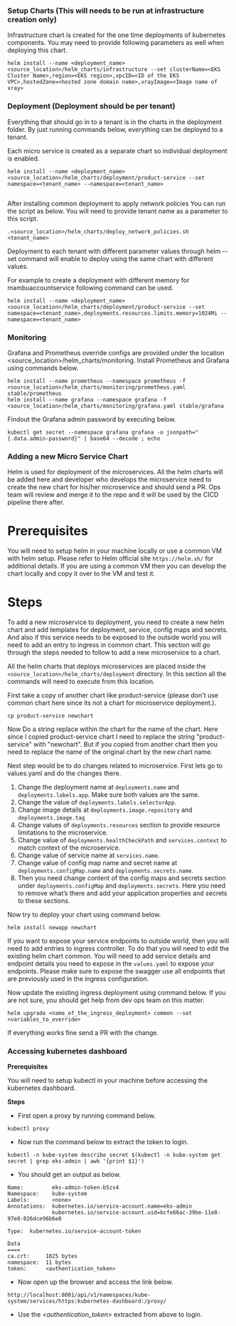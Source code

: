 ### Setup Charts (This will needs to be run at infrastructure creation only)
Infrastructure chart is created for the one time deployments of kubernetes components. You may need to provide following parameters as well when deploying this chart.

```
helm install --name <deployment_name> <source_location>/helm_charts/infrastructure --set clusterName=<EKS Cluster Name>,region=<EKS region>,vpcID=<ID of the EKS VPC>,hostedZone=<hosted zone domain name>,xrayImage=<Image name of xray>
```
### Deployment (Deployment should be per tenant)
Everything that should go in to a tenant is in the charts in the deployment folder. By just running commands below, everything can be deployed to a tenant.

Each micro service is created as a separate chart so individual deployment is enabled.

```
helm install --name <deployment_name> <source_location>/helm_charts/deployment/product-service --set namespace=<tenant_name> --namespace=<tenant_name>


```

After installing common deployment to apply network policies You can run the script as below. You will need to provide tenant name as a parameter to this script.
```
.<source_location>/helm_charts/deploy_network_policies.sh <tenant_name>
```

Deployment to each tenant with different parameter values through helm --set command will enable to deploy using the same chart with different values.

For example to create a deployment with different memory for mambuaccountservice following command can be used.
```
helm install --name <deployment_name> <source_location>/helm_charts/deployment/product-service --set namespace=<tenant_name>,deployments.resources.limits.memory=1024Mi --namespace=<tenant_name>
```
### Monitoring
Grafana and Prometheus override configs are provided under the location <source_location>/helm_charts/monitoring. Install Prometheus and Grafana using commands below.

```
helm install --name prometheus --namespace prometheus -f <source_location>/helm_charts/monitoring/prometheus.yaml stable/prometheus
helm install --name grafana --namespace grafana -f <source_location>/helm_charts/monitoring/grafana.yaml stable/grafana
```
Findout the Grafana admin password by executing below.
```
kubectl get secret --namespace grafana grafana -o jsonpath="{.data.admin-password}" | base64 --decode ; echo
```
### Adding a new Micro Service Chart

Helm is used for deployment of the microservices. All the helm charts will be added here and developer who develops the microservice need to create the new chart for his/her microservice and should send a PR. Ops team will review and merge it to the repo and it will be used by the CICD pipeline there after.

# Prerequisites
You will need to setup helm in your machine locally or use a common VM with helm setup. Please refer to Helm official site ```https://helm.sh/``` for additional details. If you are using a common VM then you can develop the chart locally and copy it over to the VM and test it.

# Steps
To add a new microservice to deployment, you need to create a new helm chart and add templates for deployment, service, config maps and secrets. And also if this service needs to be exposed to the outside world you will need to add an entry to ingress in common chart. This section will go through the steps needed to follow to add a new microservice to a chart.

All the helm charts that deploys microservices are placed inside the ```<source_location>/helm_charts/deployment``` directory. In this section all the commands will need to execute from this location.

First take a copy of another chart like product-service (please don't use common chart here since its not a chart for microservice deployment.). 

```
cp product-service newchart
```

Now Do a string replace within the chart for the name of the chart. Here since I copied product-service chart I need to replace the string "product-service" with "newchart". But if you copied from another chart then you need to replace the name of the original chart by the new chart name.

Next step would be to do changes related to microservice. First lets go to values.yaml and do the changes there.

1. Change the deployment name at ```deployments.name``` and ```deployments.labels.app```. Make sure both values are the same.
2. Change the value of ```deployments.labels.selectorApp```.
3. Change image details at ```deployments.image.repository``` and ```deployments.image.tag```
4. Change values of ```deployments.resources``` section to provide resource limitations to the microservice.
5. Change value of ```deployments.healthCheckPath``` and ```services.context``` to match context of the microservice.
6. Change value of service name at ```services.name```.
7. Change value of config map name and secret name at ```deployments.configMap.name``` and ```deployments.secrets.name```.
8. Then you need change content of the config maps and secrets section under ```deployments.configMap``` and ```deployments.secrets```. Here you need to remove what’s there and add your application properties and secrets to these sections.

Now try to deploy your chart using command below.
```
helm install newapp newchart
```

If you want to expose your service endpoints to outside world, then you will need to add entries to ingress controller. To do that you will need to edit the existing helm chart common. You will need to add service details and endpoint details you need to expose in the ```values.yaml``` to expose your endpoints. Please make sure to expose the swagger use all endpoints that are previously used in the ingress configuration.

Now update the existing ingress deployment using command below. If you are not sure, you should get help from dev ops team on this matter.
```
helm upgrade <name_of_the_ingress_deployment> common --set <variables_to_override>
```

If everything works fine send a PR with the change.

### Accessing kubernetes dashboard
**Prerequisites**

You will need to setup kubectl in your machine before accessing the kubernetes dashboard.

**Steps**

*  First open a proxy by running command below.

`kubectl proxy`

*  Now run the command below to extract the token to login.

`kubectl -n kube-system describe secret $(kubectl -n kube-system get secret | grep eks-admin | awk '{print $1}')`

* You should get an output as below.

```
Name:         eks-admin-token-b5zv4
Namespace:    kube-system
Labels:       <none>
Annotations:  kubernetes.io/service-account.name=eks-admin
              kubernetes.io/service-account.uid=bcfe66ac-39be-11e8-97e8-026dce96b6e8

Type:  kubernetes.io/service-account-token

Data
====
ca.crt:     1025 bytes
namespace:  11 bytes
token:      <authentication_token>
```

*  Now open up the browser and access the link below.

`http://localhost:8001/api/v1/namespaces/kube-system/services/https:kubernetes-dashboard:/proxy/`


*  Use the *<authentication_token>* extracted from above to login.
